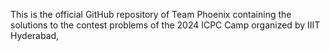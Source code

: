 This is the official GitHub repository of Team Phoenix containing the solutions to the contest problems of the 2024 ICPC Camp organized by IIIT Hyderabad, 